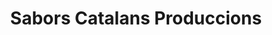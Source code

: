 ---
title: "Sabors Catalans Produccions"
url: /les-masies-de-voltrega/sabors-catalans-produccions/
shop: charcutería
---